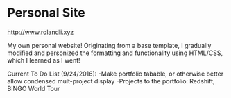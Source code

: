 # Personal Site
http://www.rolandli.xyz

My own personal website! Originating from a base template, I gradually modified and personized the formatting and functionality using HTML/CSS, which I learned as I went!

Current To Do List (9/24/2016):
-Make portfolio tabable, or otherwise better allow condensed mult-project display
-Projects to the portfolio: Redshift, BINGO World Tour
